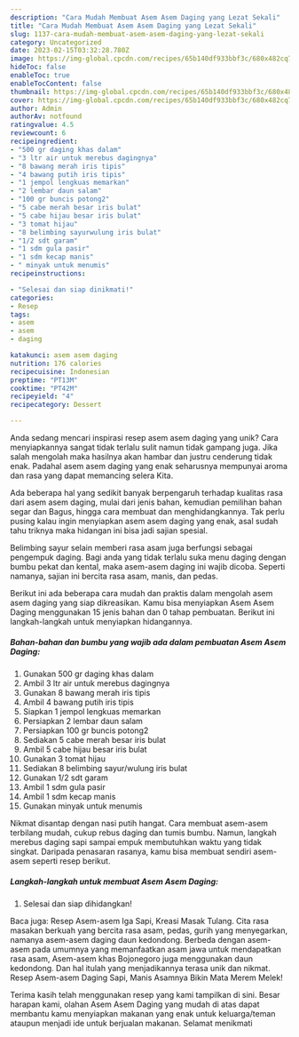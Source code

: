 ```yaml
---
description: "Cara Mudah Membuat Asem Asem Daging yang Lezat Sekali"
title: "Cara Mudah Membuat Asem Asem Daging yang Lezat Sekali"
slug: 1137-cara-mudah-membuat-asem-asem-daging-yang-lezat-sekali
category: Uncategorized
date: 2023-02-15T03:32:28.780Z
image: https://img-global.cpcdn.com/recipes/65b140df933bbf3c/680x482cq70/asem-asem-daging-foto-resep-utama.jpg
hideToc: false
enableToc: true
enableTocContent: false
thumbnail: https://img-global.cpcdn.com/recipes/65b140df933bbf3c/680x482cq70/asem-asem-daging-foto-resep-utama.jpg
cover: https://img-global.cpcdn.com/recipes/65b140df933bbf3c/680x482cq70/asem-asem-daging-foto-resep-utama.jpg
author: Admin
authorAv: notfound
ratingvalue: 4.5
reviewcount: 6
recipeingredient:
- "500 gr daging khas dalam"
- "3 ltr air untuk merebus dagingnya"
- "8 bawang merah iris tipis"
- "4 bawang putih iris tipis"
- "1 jempol lengkuas memarkan"
- "2 lembar daun salam"
- "100 gr buncis potong2"
- "5 cabe merah besar iris bulat"
- "5 cabe hijau besar iris bulat"
- "3 tomat hijau"
- "8 belimbing sayurwulung iris bulat"
- "1/2 sdt garam"
- "1 sdm gula pasir"
- "1 sdm kecap manis"
- " minyak untuk menumis"
recipeinstructions:

- "Selesai dan siap dinikmati!"
categories:
- Resep
tags:
- asem
- asem
- daging

katakunci: asem asem daging 
nutrition: 176 calories
recipecuisine: Indonesian
preptime: "PT13M"
cooktime: "PT42M"
recipeyield: "4"
recipecategory: Dessert

---
```





Anda sedang mencari inspirasi resep asem asem daging yang unik? Cara menyiapkannya sangat tidak terlalu sulit namun tidak gampang juga. Jika salah mengolah maka hasilnya akan hambar dan justru cenderung tidak enak. Padahal asem asem daging yang enak seharusnya mempunyai aroma dan rasa yang dapat memancing selera Kita.





Ada beberapa hal yang sedikit banyak berpengaruh terhadap kualitas rasa dari asem asem daging, mulai dari jenis bahan, kemudian pemilihan bahan segar dan Bagus, hingga cara membuat dan menghidangkannya. Tak perlu pusing kalau ingin menyiapkan asem asem daging yang enak,      asal sudah tahu triknya maka hidangan ini bisa jadi sajian spesial.














Belimbing sayur selain memberi rasa asam juga berfungsi sebagai pengempuk daging. Bagi anda yang tidak terlalu suka menu daging dengan bumbu pekat dan kental, maka asem-asem daging ini wajib dicoba. Seperti namanya, sajian ini bercita rasa asam, manis, dan pedas.






Berikut ini ada beberapa cara mudah dan praktis dalam mengolah asem asem daging yang siap dikreasikan. Kamu bisa menyiapkan Asem Asem Daging menggunakan 15 jenis bahan dan 0 tahap pembuatan. Berikut ini langkah-langkah untuk menyiapkan hidangannya.

<!--inarticleads1-->

##### Bahan-bahan dan bumbu yang wajib ada dalam pembuatan Asem Asem Daging:

1. Gunakan 500 gr daging khas dalam
1. Ambil 3 ltr air untuk merebus dagingnya
1. Gunakan 8 bawang merah iris tipis
1. Ambil 4 bawang putih iris tipis
1. Siapkan 1 jempol lengkuas memarkan
1. Persiapkan 2 lembar daun salam
1. Persiapkan 100 gr buncis potong2
1. Sediakan 5 cabe merah besar iris bulat
1. Ambil 5 cabe hijau besar iris bulat
1. Gunakan 3 tomat hijau
1. Sediakan 8 belimbing sayur/wulung iris bulat
1. Gunakan 1/2 sdt garam
1. Ambil 1 sdm gula pasir
1. Ambil 1 sdm kecap manis
1. Gunakan  minyak untuk menumis


Nikmat disantap dengan nasi putih hangat. Cara membuat asem-asem terbilang mudah, cukup rebus daging dan tumis bumbu. Namun, langkah merebus daging sapi sampai empuk membutuhkan waktu yang tidak singkat. Daripada penasaran rasanya, kamu bisa membuat sendiri asem-asem seperti resep berikut. 

<!--inarticleads2-->

##### Langkah-langkah untuk membuat Asem Asem Daging:


1. Selesai dan siap dihidangkan!

Baca juga: Resep Asem-asem Iga Sapi, Kreasi Masak Tulang. Cita rasa masakan berkuah yang bercita rasa asam, pedas, gurih yang menyegarkan, namanya asem-asem daging daun kedondong. Berbeda dengan asem-asem pada umumnya yang memanfaatkan asam jawa untuk mendapatkan rasa asam, Asem-asem khas Bojonegoro juga menggunakan daun kedondong. Dan hal itulah yang menjadikannya terasa unik dan nikmat. Resep Asem-asem Daging Sapi, Manis Asamnya Bikin Mata Merem Melek! 

Terima kasih telah menggunakan resep yang kami tampilkan di sini. Besar harapan kami, olahan Asem Asem Daging yang mudah di atas dapat membantu kamu menyiapkan makanan yang enak untuk keluarga/teman ataupun menjadi ide untuk berjualan makanan. Selamat menikmati
